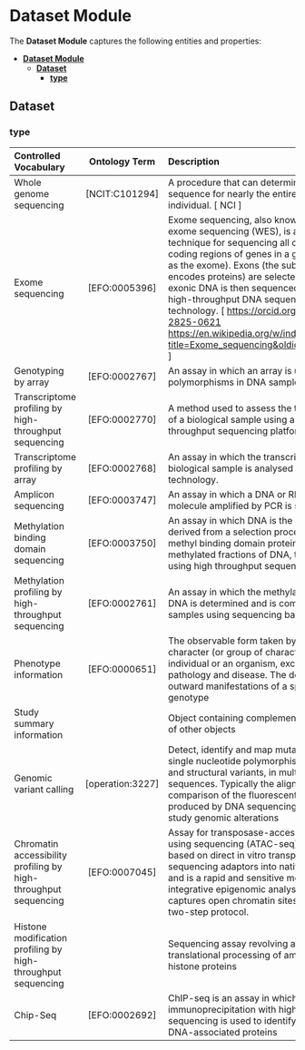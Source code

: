 # **Dataset Module**

The **Dataset Module** captures the following entities and properties:
- [**Dataset Module**](#dataset-module)
  - [**Dataset**](#dataset)
    - [**type**](#type)

## **Dataset**

### **type**

| Controlled Vocabulary                                           |  Ontology Term   | Description                                                                                                                                                                                                                                                                                                                                                                                                                                                     |
| :-------------------------------------------------------------- | :--------------: | :-------------------------------------------------------------------------------------------------------------------------------------------------------------------------------------------------------------------------------------------------------------------------------------------------------------------------------------------------------------------------------------------------------------------------------------------------------------- |
| Whole genome sequencing                                         |  [NCIT:C101294]  | A procedure that can determine the DNA sequence for nearly the entire genome of an individual. [ NCI ]                                                                                                                                                                                                                                                                                                                                                          |
| Exome sequencing                                                |  [EFO:0005396]   | Exome sequencing, also known as whole exome sequencing (WES), is a genomic technique for sequencing all of the protein-coding regions of genes in a genome (known as the exome). Exons (the subset of DNA that encodes proteins) are selected, and the exonic DNA is then sequenced using any high-throughput DNA sequencing technology. [ https://orcid.org/0000-0002-2825-0621 https://en.wikipedia.org/w/index.php?title=Exome_sequencing&oldid=1000635953 ] |
| Genotyping by array                                             |  [EFO:0002767]   | An assay in which an array is used detect polymorphisms in DNA samples                                                                                                                                                                                                                                                                                                                                                                                          |
| Transcriptome profiling by high-throughput sequencing           |  [EFO:0002770]   | A method used to assess the transcriptome of a biological sample using a high-throughput sequencing platform.                                                                                                                                                                                                                                                                                                                                                   |
| Transcriptome profiling by array                                |  [EFO:0002768]   | An assay in which the transcriptome of a biological sample is analysed using array technology.                                                                                                                                                                                                                                                                                                                                                                  |
| Amplicon sequencing                                             |  [EFO:0003747]   | An assay in which a DNA or RNA input molecule amplified by PCR is sequenced.                                                                                                                                                                                                                                                                                                                                                                                    |
| Methylation binding domain sequencing                           |  [EFO:0003750]   | An assay in which DNA is the input molecule derived from a selection process using methyl binding domain protein to enrich for methylated fractions of DNA, then sequenced using high throughput sequencing.                                                                                                                                                                                                                                                    |
| Methylation profiling by high-throughput sequencing             |  [EFO:0002761]   | An assay in which the methylation state of DNA is determined and is compared between samples using sequencing based technology.                                                                                                                                                                                                                                                                                                                                 |
| Phenotype information                                           |  [EFO:0000651]   | The observable form taken by some character (or group of characters) in an individual or an organism, excluding pathology and disease. The detectable outward manifestations of a specific genotype                                                                                                                                                                                                                                                             |
| Study summary information                                       |                  | Object containing complementary summaries of other objects                                                                                                                                                                                                                                                                                                                                                                                                      |
| Genomic variant calling                                         | [operation:3227] | Detect, identify and map mutations, such as single nucleotide polymorphisms, short indels and structural variants, in multiple DNA sequences. Typically the alignment and comparison of the fluorescent traces produced by DNA sequencing hardware, to study genomic alterations                                                                                                                                                                                |
| Chromatin accessibility profiling by high-throughput sequencing |  [EFO:0007045]   | Assay for transposase-accessible chromatin using sequencing (ATAC-seq), is a method based on direct in vitro transposition of sequencing adaptors into native chromatin, and is a rapid and sensitive method for integrative epigenomic analysis. ATAC-seq captures open chromatin sites using a simple two-step protocol.                                                                                                                                      |
| Histone modification profiling by high-throughput sequencing    |                  | Sequencing assay revolving around post-translational processing of amino acids within histone proteins                                                                                                                                                                                                                                                                                                                                                          |
| Chip-Seq                                                        |  [EFO:0002692]   | ChIP-seq is an assay in which chromatin immunoprecipitation with high throughput sequencing is used to identify the cistrome of DNA-associated proteins                                                                                                                                                                                                                                                                                                         |
